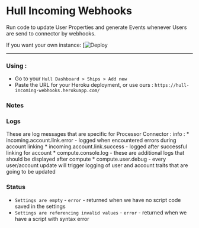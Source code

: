 
# Hull Incoming Webhooks

Run code to update User Properties and generate Events whenever Users are send to connector by webhooks.

If you want your own instance: [![Deploy]()

---

### Using :

- Go to your `Hull Dashboard > Ships > Add new`
- Paste the URL for your Heroku deployment, or use ours : `https://hull-incoming-webhooks.herokuapp.com/`

### Notes

### Logs

  These are log messages that are specific for Processor Connector :
    info :
      * incoming.account.link.error - logged when encountered errors during account linking
      * incoming.account.link.success - logged after successful linking for account
      * compute.console.log - these are additional logs that should be displayed after compute
      * compute.user.debug - every user/account update will trigger logging of user and account traits that are going to be updated

### Status

  * `Settings are empty` - `error` - returned when we have no script code saved in the settings
  * `Settings are referencing invalid values` - `error` - returned when we have a script with syntax error
